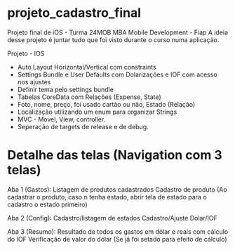 # projeto_cadastro_final

Projeto final de iOS - Turma 24MOB MBA Mobile Development - Fiap
A ideia desse projeto é juntar tudo que foi visto durante o curso numa aplicação.

Projeto - IOS
- Auto Layout Horizontal/Vertical com constraints
- Settings Bundle e User Defaults com Dolarizações e IOF com acesso nos ajustes
- Definir tema pelo settings bundle
- Tabelas CoreData com Relações (Expense, State)
- Foto, nome, preço, foi usado cartão ou não, Estado (Relação)
- Localização utilizando um enum para organizar Strings
- MVC - Movel, View, controller.
- Seperação de targets de release e de debug.

# Detalhe das telas (Navigation com 3 telas)

Aba 1 (Gastos):
Listagem de produtos cadastrados
Cadastro de produto (Ao cadastrar o produto, caso n tenha estado, abrir tela de estado para o cadastro o estado primeiro)

Aba 2 (Config):
Cadastro/listagem de estados
Cadastro/Ajuste Dolar/IOF

Aba 3 (Resumo):
Resultado de todos os gastos em dólar e reais com cálculo do IOF
Verificação de valor do dólar (Se já foi setado para efeito de cálculo)
